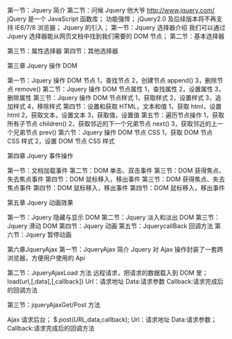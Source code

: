 第一节：Jquery 简介
第二节：问候 Jquery 他大爷
http://www.jquery.com/ jQuery 是一个 JavaScript 函数库； 功能强悍； jQuery2.0 及后续版本将不再支持 IE6/7/8 浏览器；
Jquery 的引入；
第一节：Jquery 选择器介绍
我们可以通过 Jquery 选择器能从网页文档中找到我们需要的 DOM 节点；
第二节：基本选择器

第三节：属性选择器
第四节：其他选择器

第三章 Jquery 操作 DOM


第一节：Jquery 操作 DOM 节点
1，查找节点
2，创建节点 append()
3，删除节点 remove()
第二节：Jquery 操作 DOM 节点属性
1，查找属性
2，设置属性
3，删除属性
第三节：Jquery 操作 DOM 节点样式
1，获取样式
2，设置样式
3，追加样式
4，移除样式
第四节：设置和获取 HTML，文本和值
1，获取 html，设置 html
2，获取文本，设置文本
3，获取值，设置值
第五节：遍历节点操作
1，获取所有子节点 children()
2，获取邻近的下一个兄弟节点 next()
3，获取邻近的上一个兄弟节点 prev()
第六节：Jquery 操作 DOM 节点 CSS
1，获取 DOM 节点 CSS 样式
2，设置 DOM 节点 CSS 样式




第四章 Jquery 事件操作

第一节：文档加载事件
第二节：DOM 单击、双击事件 第三节：DOM 获得焦点、失去焦点事件 第四节：DOM 鼠标移入，移出事件
第三节：DOM 获得焦点、失去焦点事件 第四节：DOM 鼠标移入，移出事件
第四节：DOM 鼠标移入，移出事件

第五章 Jquery 动画效果

第一节：Jquery 隐藏与显示 DOM 
第二节：Jquery 淡入和淡出 DOM 
第三节：Jquery 滑动 DOM 
第四节：Jquery 动画 
第五节：JquerycallBack 回调方法 
第六节：Jquery 暂停动画

第六章JqueryAjax
第一节：JqueryAjax 简介
Jquery 对 Ajax 操作封装了一套跨浏览器，方便用户使用的 Api

第二节：JqueryAjaxLoad 方法
远程请求，把请求的数据载入到 DOM 里； load(url,[,data],[,callback])
 Url：请求地址 
 Data:请求参数
 Callback:请求完成后的回调方法

第三节：jqueryAjaxGet/Post 方法

Ajax 请求后台；
 $.post(URL,data,callback); 
 Url：请求地址 Data:请求参数；
 Callback:请求完成后的回调方法











